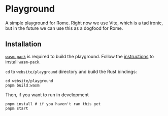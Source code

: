 # Playground

A simple playground for Rome. Right now we use Vite, which is a
tad ironic, but in the future we can use this as a dogfood for Rome.

## Installation

[`wasm-pack`](https://github.com/rustwasm/wasm-pack) is
required to build the playground. Follow the [instructions](https://rustwasm.github.io/wasm-pack/installer/) to install `wasm-pack`.

`cd` to `website/playground` directory and build the Rust bindings:

```shell
cd website/playground
pnpm build:wasm
```

Then, if you want to run in development

```shell
pnpm install # if you haven't ran this yet
pnpm start
```
